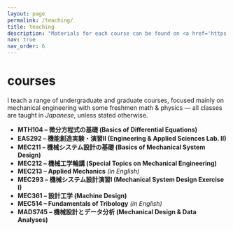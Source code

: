 ```yaml
---
layout: page
permalink: /teaching/
title: teaching
description: "Materials for each course can be found on <a href='https://moodle.cc.sophia.ac.jp'>MOODLE</a> page (course registration required)."
nav: true
nav_order: 6
---
```


# courses

I teach a range of undergraduate and graduate courses, focused mainly on mechanical engineering with some freshmen math & physics — all classes are taught in *Japanese*, unless stated otherwise.

- **MTH104 – 微分方程式の基礎 (Basics of Differential Equations)**  
- **EAS292 – 機能創造実験・演習Ⅱ (Engineering & Applied Sciences Lab. II)**
- **MEC211 – 機械システム設計の基礎 (Basics of Mechanical System Design)**  
- **MEC212 – 機械工学輪講 (Special Topics on Mechanical Engineering)**   
- **MEC213 – Applied Mechanics** *(in English)*
- **MEC293 – 機械システム設計演習Ⅰ (Mechanical System Design Exercise I)**  
- **MEC361 – 設計工学 (Machine Design)**  
- **MEC514 – Fundamentals of Tribology** *(in English)*
- **MADS745 – 機械設計とデータ分析 (Mechanical Design & Data Analyses)**
